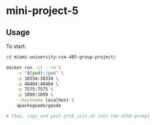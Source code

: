 # mini-project-5

## Usage

To start:

```bash
cd miami-university-cse-485-group-project/

docker run -it --rm \
    -v "$(pwd):/pwd" \
    -p 10334:10334 \
    -p 40404:40404 \
    -p 7575:7575 \
    -p 1099:1099 \
    --hostname localhost \
    apachegeode/geode

# Then, copy and past gfsh_init.sh into the GFSH prompt
```
